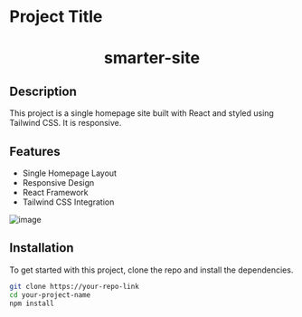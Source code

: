 

# Project Title  <h1 align="center">smarter-site</h1>


## Description

This project is a single homepage site built with React and styled using Tailwind CSS. It is responsive.

## Features

- Single Homepage Layout
- Responsive Design
- React Framework
- Tailwind CSS Integration



![image](https://github.com/JonesSZN/smarter-site/assets/110791038/cbb07ad9-4b8d-4091-9031-63ea6663a88e)


## Installation

To get started with this project, clone the repo and install the dependencies.

```bash
git clone https://your-repo-link
cd your-project-name
npm install













